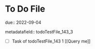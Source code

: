 # To Do File

due:: 2022-09-04

metadatafield:: todoTestFile_143_3

- [ ] Task of todoTestFile_143 1 [[Query me]]
